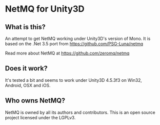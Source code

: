 NetMQ for Unity3D
=====

## What is this?

An attempt to get NetMQ working under Unity3D's version of Mono.
It is based on the .Net 3.5 port from https://github.com/PSG-Luna/netmq

Read more about NetMQ at https://github.com/zeromq/netmq

## Does it work?

It's tested a bit and seems to work under Unity3D 4.5.3f3 on Win32, Android, OSX and iOS.

## Who owns NetMQ?

NetMQ is owned by all its authors and contributors. 
This is an open source project licensed under the LGPLv3. 
